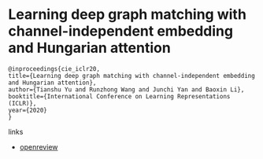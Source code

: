 # Learning deep graph matching with channel-independent embedding and Hungarian attention

```
@inproceedings{cie_iclr20,
title={Learning deep graph matching with channel-independent embedding and Hungarian attention},
author={Tianshu Yu and Runzhong Wang and Junchi Yan and Baoxin Li},
booktitle={International Conference on Learning Representations (ICLR)},
year={2020}
}
```

links
- [openreview](https://openreview.net/forum?id=rJgBd2NYPH)

